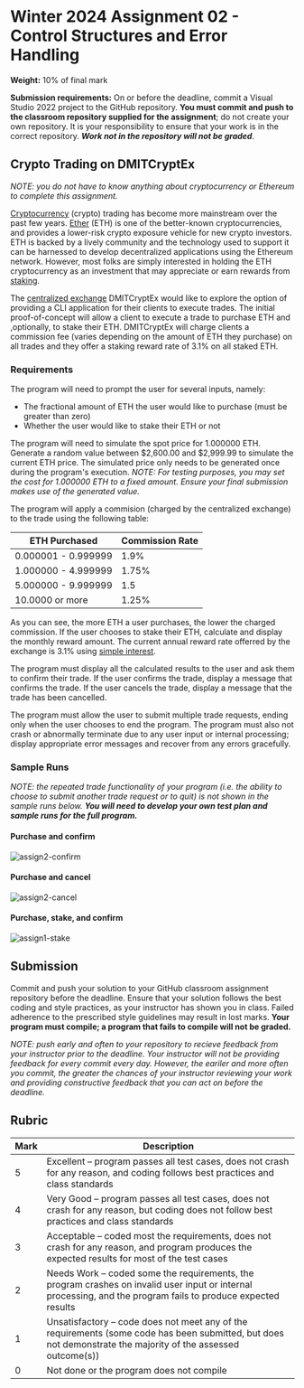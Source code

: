 # Winter 2024 Assignment 02 - Control Structures and Error Handling
__Weight:__ 10% of final mark

__Submission requirements:__ On or before the deadline, commit a Visual Studio 2022 project to the GitHub repository. __You must commit and push to the classroom repository supplied for the assignment__; do not create your own repository. It is your responsibility to ensure that your work is in the correct repository. ___Work not in the repository will not be graded___.

## Crypto Trading on DMITCryptEx
_NOTE: you do not have to know anything about cryptocurrency or Ethereum to complete this assignment._

[Cryptocurrency](https://en.wikipedia.org/wiki/Cryptocurrency) (crypto) trading has become more mainstream over the past few years. [Ether](https://ethereum.org/en/) (ETH) is one of the better-known cryptocurrencies, and provides a lower-risk crypto exposure vehicle for new crypto investors. ETH is backed by a lively community and the technology used to support it can be harnessed to develop decentralized applications using the Ethereum network. However, most folks are simply interested in holding the ETH cryptocurrency as an investment that may appreciate or earn rewards from [staking](https://ethereum.org/en/staking/).

The [centralized exchange](https://www.investopedia.com/tech/what-are-centralized-cryptocurrency-exchanges/) DMITCryptEx would like to explore the option of providing a CLI application for their clients to execute trades. The initial proof-of-concept will allow a client to execute a trade to purchase ETH and ,optionally, to stake their ETH. DMITCryptEx will charge clients a commission fee (varies depending on the amount of ETH they purchase) on all trades and they offer a staking reward rate of 3.1% on all staked ETH.

### Requirements
The program will need to prompt the user for several inputs, namely:

- The fractional amount of ETH the user would like to purchase (must be greater than zero)
- Whether the user would like to stake their ETH or not

The program will need to simulate the spot price for 1.000000 ETH. Generate a random value between $2,600.00 and $2,999.99 to simulate the current ETH price. The simulated price only needs to be generated once during the program's execution. 
_NOTE: For testing purposes, you may set the cost for 1.000000 ETH to a fixed amount. Ensure your final submission makes use of the generated value._

The program will apply a commision (charged by the centralized exchange) to the trade using the following table:

| ETH Purchased | Commission Rate |
|---|---|
| 0.000001 - 0.999999 | 1.9% |
| 1.000000 - 4.999999 | 1.75% |
| 5.000000 - 9.999999 | 1.5 |
| 10.0000 or more | 1.25% |

As you can see, the more ETH a user purchases, the lower the charged commission. If the user chooses to stake their ETH, calculate and display the monthly reward amount. The current annual reward rate offerred by the exchange is 3.1% using [simple interest](https://brilliant.org/wiki/simple-interest/#simple-interest-explained).

The program must display all the calculated results to the user and ask them to confirm their trade. If the user confirms the trade, display a message that confirms the trade. If the user cancels the trade, display a message that the trade has been cancelled.

The program must allow the user to submit multiple trade requests, ending only when the user chooses to end the program. The program must also not crash or abnormally terminate due to any user input or internal processing; display appropriate error messages and recover from any errors gracefully.

### Sample Runs
_NOTE: the repeated trade functionality of your program (i.e. the ability to choose to submit another trade request or to quit) is not shown in the sample runs below. **You will need to develop your own test plan and sample runs for the full program.**_

#### Purchase and confirm
![assign2-confirm](https://github.com/CPSC-1012/Winter-2024-Assignments/assets/1077542/5cf700aa-2282-4799-aa0e-6347812ab608)

#### Purchase and cancel
![assign2-cancel](https://github.com/CPSC-1012/Winter-2024-Assignments/assets/1077542/108df177-daf5-428a-906c-59bf85e2ed28)

#### Purchase, stake, and confirm
![assign1-stake](https://github.com/CPSC-1012/Winter-2024-Assignments/assets/1077542/b50d0ab1-0ea1-4180-816c-211b07c685f6)

## Submission
Commit and push your solution to your GitHub classroom assignment repository before the deadline. Ensure that your solution follows the best coding and style practices, as your instructor has shown you in class. Failed adherence to the prescribed style guidelines may result in lost marks. __Your program must compile; a program that fails to compile will not be graded.__

_NOTE: push early and often to your repository to recieve feedback from your instructor prior to the deadline. Your instructor will not be providing feedback for every commit every day. However, the eariler and more often you commit, the greater the chances of your instructor reviewing your work and providing constructive feedback that you can act on before the deadline._

## Rubric
| Mark | Description |
|---|---|
| 5  | Excellent – program passes all test cases, does not crash for any reason, and coding follows best practices and class standards |
| 4  | Very Good – program passes all test cases, does not crash for any reason, but coding does not follow best practices and class standards |
| 3  | Acceptable – coded most the requirements, does not crash for any reason, and program produces the expected results for most of the test cases |
| 2  | Needs Work – coded some the requirements, the program crashes on invalid user input or internal processing, and the program fails to produce expected results |
| 1  | Unsatisfactory – code does not meet any of the requirements (some code has been submitted, but does not demonstrate the majority of the assessed outcome(s)) |
| 0  | Not done or the program does not compile |
